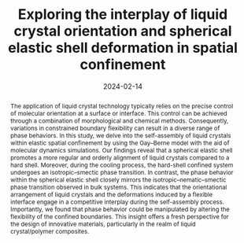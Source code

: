 ---
title: Exploring the interplay of liquid crystal orientation and spherical elastic shell deformation in spatial confinement
authors:
- You-Lu Liu
- 朱有亮
- Yan-Chun Li
- Zhong-Yuan Lu
date: '2024-02-14'
doi: 10.1039/D3CP04479C
publish_types: 期刊文章
publication: Physical Chemistry Chemical Physics
publication_short: Phys. Chem. Chem. Phys.
abstract: The application of liquid crystal technology typically relies  on the precise control of molecular orientation at a surface or  interface. This control can be achieved through a combination of  morphological and chemical methods. Consequently, variations in  constrained boundary flexibility can result in a diverse range of phase  behaviors. In this study, we delve into the self-assembly of liquid  crystals within elastic spatial confinement by using the Gay–Berne model  with the aid of molecular dynamics simulations. Our findings reveal  that a spherical elastic shell promotes a more regular and orderly  alignment of liquid crystals compared to a hard shell. Moreover, during  the cooling process, the hard-shell confined system undergoes an  isotropic–smectic phase transition. In contrast, the phase behavior  within the spherical elastic shell closely mirrors the  isotropic–nematic–smectic phase transition observed in bulk systems.  This indicates that the orientational arrangement of liquid crystals and  the deformations induced by a flexible interface engage in a  competitive interplay during the self-assembly process. Importantly, we  found that phase behavior could be manipulated by altering the  flexibility of the confined boundaries. This insight offers a fresh  perspective for the design of innovative materials, particularly in the  realm of liquid crystal/polymer composites.
url_pdf: https://pubs.rsc.org/en/content/articlelanding/2024/cp/d3cp04479c
---